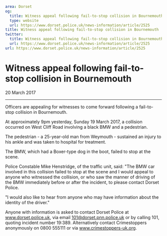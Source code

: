 ```yaml
area: Dorset
og:
  title: Witness appeal following fail-to-stop collision in Bournemouth
  type: website
  url: https://www.dorset.police.uk/news-information/article/2525
title: Witness appeal following fail-to-stop collision in Bournemouth |
twitter:
  title: Witness appeal following fail-to-stop collision in Bournemouth
  url: https://www.dorset.police.uk/news-information/article/2525
url: https://www.dorset.police.uk/news-information/article/2525
```

# Witness appeal following fail-to-stop collision in Bournemouth

20 March 2017

* * *

Officers are appealing for witnesses to come forward following a fail-to-stop collision in Bournemouth.

At approximately 9pm yesterday, Sunday 19 March 2017, a collision occurred on West Cliff Road involving a black BMW and a pedestrian.

The pedestrian - a 25-year-old man from Weymouth - sustained an injury to his ankle and was taken to hospital for treatment.

The BMW, which had a Boxer-type dog in the boot, failed to stop at the scene.

Police Constable Mike Henstridge, of the traffic unit, said: "The BMW car involved in this collision failed to stop at the scene and I would appeal to anyone who witnessed the collision, or who saw the manner of driving of the BMW immediately before or after the incident, to please contact Dorset Police.

"I would also like to hear from anyone who may have information about the identity of the driver."

Anyone with information is asked to contact Dorset Police at www.dorset.police.uk, via email 101@dorset.pnn.police.uk or by calling 101, quoting incident number 19:389. Alternatively contact Crimestoppers anonymously on 0800 555111 or via www.crimestoppers-uk.org.
